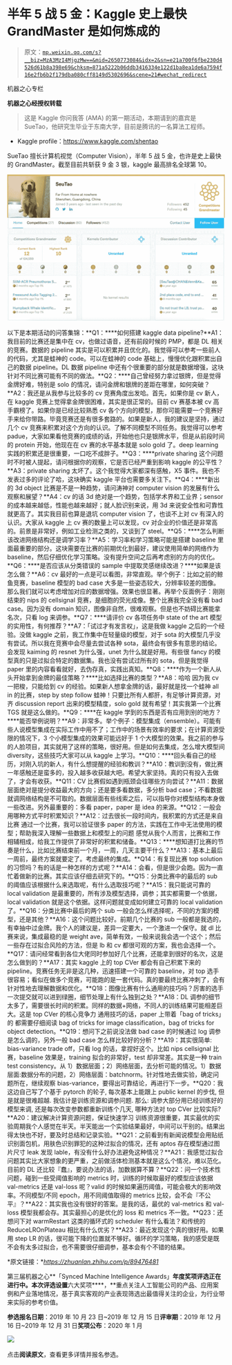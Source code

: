 # 半年 5 战 5 金：Kaggle 史上最快 GrandMaster 是如何炼成的

> 原文：[`mp.weixin.qq.com/s?__biz=MzA3MzI4MjgzMw==&mid=2650773084&idx=2&sn=e21a700f6fbe230d4526d61b8a398e69&chksm=871a5222b06ddb3416334e122d1ba8ea1de6a7594f16e2fb6b2f179dba080cff8149d5302696&scene=21#wechat_redirect`](http://mp.weixin.qq.com/s?__biz=MzA3MzI4MjgzMw==&mid=2650773084&idx=2&sn=e21a700f6fbe230d4526d61b8a398e69&chksm=871a5222b06ddb3416334e122d1ba8ea1de6a7594f16e2fb6b2f179dba080cff8149d5302696&scene=21#wechat_redirect)

机器之心专栏

**机器之心经授权转载**

> 这是 Kaggle 你问我答 (AMA) 的第一期活动，本期请到的嘉宾是 SueTao，他研究生毕业于东南大学，目前是腾讯的一名算法工程师。

*   Kaggle profile：https://www.kaggle.com/shentao

SueTao 擅长计算机视觉（Computer Vision），半年 5 战 5 金，也许是史上最快的 GrandMaster。截至目前共斩获 9 金 3 银，kaggle 最高排名全球第 10。

![](img/78a2407475d4d507007b0bb42a1cd250.jpg)

以下是本期活动的问答集锦：**Q1：****如何搭建 kaggle data pipeline?**A1：我目前的比赛还是集中在 cv，也做过语音，还有前段时候的 PMP，都是 DL 相关的竞赛。数据的 pipeline 其实是可以积累并且优化的。我觉得可以参考一些前人的代码，尤其是蛙神的 code。可以在蛙神的 code 基础上，慢慢优化跟积累出自己的数据 pipeline。DL 数据 pipeline 中还有个很重要的部分就是数据增强，这块针对不同比赛可能有不同的做法。**Q2：****自己曾经努力拿过银牌，但是觉得金牌好难，特别是 solo 的情况，请问金牌和银牌的差距在哪里，如何突破？**A2：我还是从我参与比较多的 cv 竞赛角度出发哈。首先，如果你是 cv 新人，在 kaggle 竞赛上觉得拿金牌很困难，其实是很正常的。目前 cv 赛基本被 cv 高手霸榜了。如果你是已经比较熟悉 cv 各个方向的模型，那你可能需要一个竞赛好手来给你带路。毕竟竞赛还是有很多套路的。如果是新人，我的建议是坚持，通过几个 cv 竞赛来积累对这个方向的认识。了解不同模型不同任务。我觉得可以参考 padue，大家如果看他竞赛的成绩的话，开始他也只是银牌水平，但是从前段时间的 protein 开始，他现在在 cv 赛的水平基本就是 solo gold 了。deep learning 实践的积累还是很重要，一口吃不成胖子。**Q3：****private sharing 这个问题时不时被人提起，请问根据你的观察，它是否已经严重到影响 kaggle 的公平性？**A3：private sharing 太坏了。这个我觉得大家都深有感触，X5 事件。我也不发表过多的评论了哈，这块确实 kaggle 平台也需要多关注下。**Q4：****新出的 3d object 比赛是不是一种趋势，请问涛神对 computer vision 的发展有什么观察和展望？**A4：cv 的话 3d 绝对是一个趋势，包括学术界和工业界；sensor 的成本越来越低，性能也越来越好；就人脸识别来说，用 3d 来说安全性和可靠性就更高了。其实我目前也算是退坑 computer vision 了，也谈不上对 cv 有深入的认识。大家从 kaggle 上 cv 赛的数量上可以发现，cv 对企业的价值还是非常高的。前景是非常好，例如工业检测之类的，又谈到了 steel。**Q5：****怎么判断该改进网络结构还是调学习率？**A5：学习率和学习策略可能是搭建 baseline 里面最重要的部分。这块需要在比赛的前期优化到最好，建议使用简单的网络作为 baseline，然后仔细优化学习策略。没有提升空间之后再考虑别的方向的优化。**Q6：****是否应该从分类错误的 sample 中提取灵感继续改进？****如果是该怎么做？**A6：cv 最好的一点是可以看图，非常直观。举个例子：比如之前的鲸鱼竞赛，baseline 模型的 bad case 大多是一些姿态较大，分辨率较差的图像。那么我们就可以考虑增加对应的数据增强。效果也很显著。再举个反面例子：刚刚结束的 nips 的 cellsignal 竞赛，是细胞的荧光成像。整个比赛我完全没有看 bad case。因为没有 domain 知识，图像非自然，很难观察。但是也不妨碍比赛能拿名次，只看 log 来调参。**Q7：****请评价 cv 各项任务中 state of the art 模型的实用性，有何推荐？**A7：「试过才有发言权」，这是我做 kaggle 之后的一个经验。没做 kaggle 之前，我工作集中在轻量级的模型，对于 sota 的大模型几乎没有尝试。所以我在竞赛中会尽量去尝试各种 sota，最终会有很多有意思的结论。会发现 kaiming 的 resnet 为什么强，unet 为什么就是好用。有些很 fancy 的模型真的只是过拟合特定的数据集。我也没有尝试过所有的 sota，但是我觉得 paper 里的内容看看就好，去伪存真，实践出真知。**Q8：****作为一个新人从头开始拿到金牌的最佳策略？****比如选择比赛的类型？**A8：哈哈 因为我 cv 一把梭，只能给到 cv 的经验。如果新人想拿金牌的话，最好就是找一个蛙神 all in 的比赛，step by step follow 蛙神！只要比所有人都肝，有足够计算资源，对齐 discussion report 出来的模型精度，solo gold 就有希望！其实我第一个比赛 TGS 就是这么做的。**Q9：****在 kaggle 学到的东西是否有应用到别的地方？****能否举例说明？**A9：非常多。举个例子：模型集成（ensemble）。可能有些人说模型集成在实际工作中用不了；工作中的场景有效率的要求；在计算资源受限的情况下，3 个小模型集成的效果可能远好于 1 个大模型的效果。我之前的参与的人脸项目，其实就用了这样的策略，很好用。但是如何去集成，怎么增大模型间 diversity，这些技巧大家可以从 kaggle 上学习。**Q10：****回头看自己的经历，对刚入坑的新人，有什么想提醒的经验和教训？**A10：教训到没有，做比赛一年感触还是蛮多的，投入越多收获越大吧。希望大家坚持。真的只有投入去做了，才会有收获。**Q11：CV 比赛假如遇到瓶颈会往哪些方向尝试？**A11：数据层面绝对是提分收益最大的方向；还是要多看数据，多分析 bad case；不看数据就调网络结构是不可取的。数据层面有些线索之后，可以指导你对模型结构本身做一些改进。另外最重要的：多看 paper，paper 是 idea 的来源。**Q12：一般会用哪种方式平时积累知识？**A12：过去很长一段时间内，我积累的方式还是来自比赛 通过一个比赛，我可以验证很多 paper 的方法，实践在工作中无法使用的模型；帮助我深入理解一些数据上和模型上的问题 感觉从我个人而言，比赛和工作相辅相成，给我工作提供了非常好的积累和储备。**Q13：****想知道打比赛的节奏是什么，比如比赛结束前一个月，一周，几天主要干什么？**A13：基本上最后一周前，最终方案就要定了。考虑最终的集成。**Q14：有复现比赛 top solution 的习惯吗？有的话是一种怎样的方式呢？**A14：会看，但是很少会跑。因为一直忙着做新的比赛。其实应该仔细去研究下的。**Q15：分类比赛中的最后的 sub 的阈值应该根据什么来选取呢，有什么选取技巧呢？**A15：我只能说可靠的 local validation 是最重要的，所有涉及模型选择，调参；其实都需要一个依据，local validation 就是这个依据。这样问题就变成如何建立可靠的 local validation 了。**Q16：分类比赛中最后的两个 sub 一般会怎么样选择呢，不同的方案的模型，还是其他？**A16：这个问题比较好。前期几个比赛的 sub 一般都是我选的，有幸抽中过金牌。我个人的建议是，差异一定要大，一个激进一个保守。就 dl 比赛来说，集成最稳的是 weight ave，简单有效，一般来说我会选一个这个；然后一些存在过拟合风险的方法，但是 lb 和 cv 都很可观的方案，我也会选择一个。**Q17：请问经常看到各位大佬同时参加好几个比赛，还能拿到很好的名次，这是怎么做到的？**A17：其实 kaggle 上的 top CVer 都会有自己积累下来的 pipeline。竞赛任务无非是这几种，迅速搭建一个可靠的 baseline，对 top 选手很容易；看似在做多个竞赛，可能跑的是一套代码。真的要最终比赛冲刺了，会有针对性地去理解数据和优化。**Q18：图像比赛有什么通用的技巧吗？厉害的选手一次提交就可以进到绿圈，细节处理上有什么独到之处？**A18：DL 调参的细节太多了，需要很长时间的积累。同样的数据+网络，不同人的训练结果可能相差巨大。这是 top CVer 的核心竞争力 通用技巧的话，paper 上带着「bag of tricks」的 都需要仔细阅读 bag of tricks for image classification，bag of tricks for object detection。**Q19：想问下之前说没法做 bad case 的时候通过 log 调参是怎么调的，另外一般 bad case 怎么样比较好的分析？**A19：其实很简单: bias-variance trade off，只看 log 的话，拿捏好这个。比如 nips cellsignal 比赛，baseline 效果是，training 拟合的非常好，test 却非常差。其实是一种 train test consistency。从 1）数据层面；2）网络层面，去分析可能的情况。1）数据层面:数据分布的问题，2）网络层面：batchnorm。针对性地去做实验，确定问题所在，继续观察 bias-variance，要得出可靠结论，再进行下一步。**Q20：我这边自己写了个基于 pytorch 的轮子, 每次基本上能跟上 public kernel 的步伐, 但是就是很难超越. 我估计是训练资源和调参问题. 那么: 调参大部分用已经训练好的模型来调, 还是每次改变参数都重新训练个几天, 哪种方法对 top CVer 比较实际?**A20：建议解决计算资源问题，保证快速学习 训练资源很重要，其实最优的实验周期我个人感觉在半天。半天能出一个实验结果最好，中间可以干别的。结果出得太快也不好，要及时总结和记录实验。**Q21：之前看到有新闻说模型会用贴纸识别面包机，用肤色识别罪犯的这种过拟合的情况，还有 aptos 存在模型通过图片尺寸 leak 发现 lable，有没有什么好办法避免这种情况？**A21：我感觉过拟合问题其实比大家想象的更严重，之前做活体检测基本就是这么个情况，难以范化。目前的 DL 还比较『蠢』，要说办法的话，加数据算不算？**Q22：问一个技术性问题，碰到一些受阈值影响的 metrics 时，训练的时候取最好的模型应该依据 val-metrics 还是 val-loss 呢？valid 的时候如果遍历阈值，可能会极大的影响效率。不同模型/不同 epoch，用不同阈值取得的 metrics 比较，会不会『不公平』？**A22：其实我也没有很好的答案。是我的话，最优的 val-metrics 和 val-loss 模型我都会存。其实最担心的是优化的 loss 和 metrics 不一致。**Q23：还想问下对 warmRestart 这类的循环式的 scheduler 有什么看法？和传统的 ReduceLROnPlateau 相比有什么优劣？**A23：最近发现这个真的很好用。如果用 step LR 的话，很可能下降的位置就不够好。循环的学习策略，我的感受是既不会有太多过拟合，也不需要很仔细调参，基本会有个不错的结果。

*原文链接：**https://zhuanlan.zhihu.com/p/89476481*

第三届机器之心**「Synced Machine Intelligence Awards」**年度奖项评选正在进行中。本次评选设置**六大奖项****，**重点关注人工智能公司的产品、应用案例和产业落地情况，基于真实客观的产业表现筛选出最值得关注的企业，为行业带来实际的参考价值。

**参选报名日期**：2019 年 10 月 23 日~2019 年 12 月 15 日**评审期**：2019 年 12 月 16 日~2019 年 12 月 31 日**奖项公布**：2020 年 1 月

![](https://mp.weixin.qq.com/s?__biz=MzA3MzI4MjgzMw==&mid=2650772433&idx=1&sn=64fad90bc878d9f39ced4aca847e9b0e&scene=21#wechat_redirect)

点击**阅读原文**，查看更多详情并报名参选。